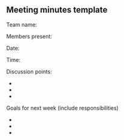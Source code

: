 ## Meeting minutes template

Team name:

Members present:

Date:

Time:

Discussion points: 

*
*
*

Goals for next week (include responsibilities)

*
*
*
